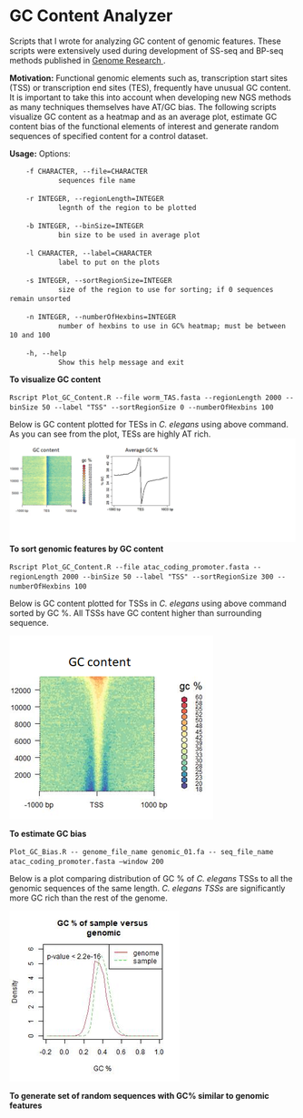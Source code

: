 # GC Content Analyzer
Scripts that I wrote for analyzing GC content of genomic features. These scripts were extensively used during development of SS-seq and BP-seq methods published in [ Genome Research ](https://genome.cshlp.org/content/early/2021/06/24/gr.270082.120).

**Motivation:** Functional genomic elements such as, transcription start sites (TSS) or transcription end sites (TES), frequently have unusual GC content. It is important to take this into account when developing new NGS methods as many techniques themselves have AT/GC bias. The following scripts visualize GC content as a heatmap and as an average plot, estimate GC content bias of the functional elements of interest and generate random sequences of specified content for a control dataset.

**Usage:**
Options:

        -f CHARACTER, --file=CHARACTER
                sequences file name

        -r INTEGER, --regionLength=INTEGER
                legnth of the region to be plotted

        -b INTEGER, --binSize=INTEGER
                bin size to be used in average plot

        -l CHARACTER, --label=CHARACTER
                label to put on the plots

        -s INTEGER, --sortRegionSize=INTEGER
                size of the region to use for sorting; if 0 sequences remain unsorted

        -n INTEGER, --numberOfHexbins=INTEGER
                number of hexbins to use in GC% heatmap; must be between 10 and 100

        -h, --help
                Show this help message and exit

**To visualize GC content**

``Rscript Plot_GC_Content.R --file worm_TAS.fasta --regionLength 2000 --binSize 50 --label "TSS" --sortRegionSize 0 --numberOfHexbins 100 ``

Below is GC content plotted for TESs in *C. elegans* using above command. As you can see from the plot, TESs are highly AT rich.
<img src=./TES_heatmap_plot.png> 
**To sort genomic features by GC content**

``Rscript Plot_GC_Content.R --file atac_coding_promoter.fasta --regionLength 2000 --binSize 50 --label "TSS" --sortRegionSize 300 --numberOfHexbins 100 ``

Below is GC content plotted for TSSs in *C. elegans* using above command sorted by GC %. All TSSs have GC content higher than surrounding sequence.

<img src=./GC_Heatmap_Promoters_400.png> 

**To estimate GC bias**

``Plot_GC_Bias.R -- genome_file_name genomic_01.fa -- seq_file_name atac_coding_promoter.fasta –window 200``

Below is a plot comparing distribution of GC % of *C. elegans* TSSs to all the genomic sequences of the same length. *C. elegans TSSs* are significantly more GC rich than the rest of the genome.

<img src=./atac_coding_GC_bias.jpg> 

**To generate set of random sequences with GC% similar to genomic features**
